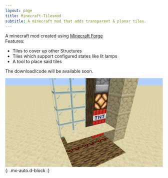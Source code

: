 ```yaml
---
layout: page
title: Minecraft-Tilesmod
subtitle: A minecraft mod that adds transparent & planar tiles.
---
```


A minecraft mod created using [Minecraft Forge](https://github.com/MinecraftForge/MinecraftForge)  
Features:
  * Tiles to cover up other Structures
  * Tiles which support configured states like lit lamps
  * A tool to place said tiles  
  
The download/code will be available soon.

![In-Game Demo](/assets/img/tilesmod.png){: .mx-auto.d-block :}
